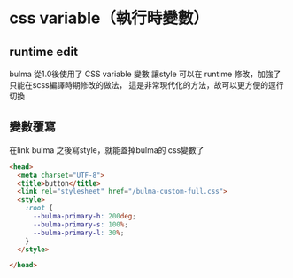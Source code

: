 # css variable（執行時變數）

## runtime edit
bulma 從1.0後使用了 CSS variable 變數
讓style 可以在 runtime 修改，加強了只能在scss編譯時期修改的做法，
這是非常現代化的方法，故可以更方便的逕行切換

## 變數覆寫

在link bulma 之後寫style，就能蓋掉bulma的 css變數了

```html
<head>
  <meta charset="UTF-8">
  <title>button</title>
  <link rel="stylesheet" href="/bulma-custom-full.css">
  <style>
    :root {
      --bulma-primary-h: 200deg;
      --bulma-primary-s: 100%;
      --bulma-primary-l: 30%;
    }
  </style>

</head>
```

